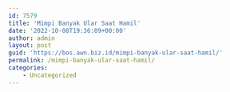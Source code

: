 ```yaml
---
id: 7579
title: 'Mimpi Banyak Ular Saat Hamil'
date: '2022-10-08T19:36:09+00:00'
author: admin
layout: post
guid: 'https://bos.awn.biz.id/mimpi-banyak-ular-saat-hamil/'
permalink: /mimpi-banyak-ular-saat-hamil/
categories:
    - Uncategorized
---
```


